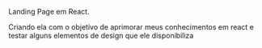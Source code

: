 Landing Page em React.

Criando ela com o objetivo de aprimorar meus conhecimentos em react e testar alguns elementos de design que ele disponibiliza
